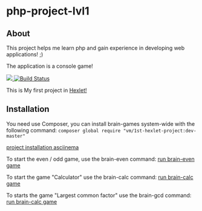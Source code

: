 # php-project-lvl1

## About
This project helps me learn php and gain experience in developing web applications! ;) 

The application is a console game!

<a href="https://codeclimate.com/github/VitaMinKin/php-project-lvl1/maintainability">
  <img src="https://api.codeclimate.com/v1/badges/ed90828dec2c01738abf/maintainability" />
</a>

<a href="https://travis-ci.org/VitaMinKin/php-project-lvl1">
  <img src="https://travis-ci.org/VitaMinKin/php-project-lvl1.svg?branch=master" alt="Build Status" />
</a>

This is My first project in <a href="https://ru.hexlet.io/u/vitaminkin" >Hexlet!</a>

## Installation

You need use Composer, you can install brain-games system-wide with the following command:
        `composer global require "vm/1st-hexlet-project:dev-master"`

[project installation asciinema](https://asciinema.org/a/jxzbjVi4y13QuMOGzSSps9dXK)

To start the even / odd game, use the brain-even command:
[run brain-even game](https://asciinema.org/a/QGcZOFQhJAevFxGadeadiOqNJ)

To start the game "Calculator" use the brain-calc command:
[run brain-calc game](https://asciinema.org/a/QGcZOFQhJAevFxGadeadiOqNJ)

To starts the game "Largest common factor" use the brain-gcd command:
[run brain-calc game](https://asciinema.org/a/QGcZOFQhJAevFxGadeadiOqNJ)